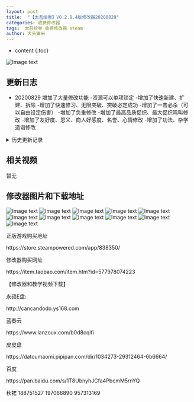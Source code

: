 ```yaml
---
layout: post
title:  "【太吾绘卷】V0.2.8.4版修改器20200829"
categories: 收费修改器
tags:  太吾绘卷 收费修改器 steam
author: 大头猫米
---
```


* content
{:toc}

![Image text](https://datoumaomi.github.io/pic/ttt/taiwuhuijuan/logo.JPG)

##  更新日志

 - 20200829  增加了大量修改功能
 -资源可以单项锁定
 -增加了快速新建、扩建、拆除
 -增加了快速修习、无限突破、突破必定成功
 -增加了一击必杀（可以自由设定伤害）
 -增加了负重修改
 -增加了最高品质促织、最大促织鸣叫修改
 -增加了友好度、恩义、商人好感度、名誉、心情修改
 -增加了功法、杂学造诣修改




<details>
<summary>历史更新记录</summary>
<p>无</p>
</details>

## 相关视频
暂无

## 修改器图片和下载地址

![Image text](https://datoumaomi.github.io/pic/ttt/taiwuhuijuan/1.jpg)
![Image text](https://datoumaomi.github.io/pic/ttt/taiwuhuijuan/2.jpg)
![Image text](https://datoumaomi.github.io/pic/ttt/taiwuhuijuan/3.jpg)
![Image text](https://datoumaomi.github.io/pic/ttt/taiwuhuijuan/4.jpg)
![Image text](https://datoumaomi.github.io/pic/ttt/taiwuhuijuan/5.jpg)
![Image text](https://datoumaomi.github.io/pic/ttt/taiwuhuijuan/6.jpg)
![Image text](https://datoumaomi.github.io/pic/ttt/taiwuhuijuan/7.jpg)
![Image text](https://datoumaomi.github.io/pic/ttt/taiwuhuijuan/8.jpg)
![Image text](https://datoumaomi.github.io/pic/ttt/taiwuhuijuan/9.jpg)
![Image text](https://datoumaomi.github.io/pic/ttt/taiwuhuijuan/10.jpg)
![Image text](https://datoumaomi.github.io/pic/ttt/taiwuhuijuan/11.jpg)

<p>正版游戏购买地址</p>
https://store.steampowered.com/app/838350/
<p></p>
修改器购买网址
<p></p>
https://item.taobao.com/item.htm?id=577978074223
<p></p>
【修改器和教学视频下载】
<p></p>
永硕E盘:
<p></p>
http://cancandodo.ys168.com
<p></p>
蓝奏云
<p></p>
https://www.lanzoux.com/b0d8cqifi
<p></p>
皮皮盘
<p></p>
https://datoumaomi.pipipan.com/dir/1034273-29312464-6b6664/
<p></p>
百度
<p></p>
https://pan.baidu.com/s/1T8UbnyhJCfa4PbcmM5rnYQ
<p></p>
<p></p>
<p>秋裙 188751527 197066890 957313169</p>

